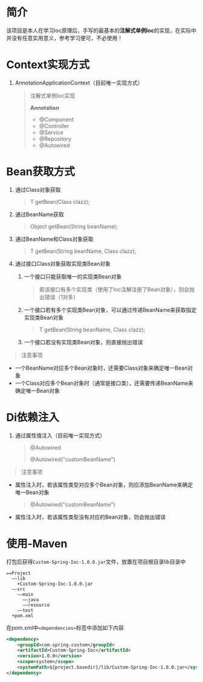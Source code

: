 # 简介

该项目是本人在学习Ioc原理后，手写的最基本的**注解式单例Ioc**的实现，在实际中并没有任意实用意义，参考学习便可，不必使用！

# Context实现方式

1. AnnotationApplicationContext（目前唯一实现方式）

   > 注解式单例Ioc实现
   >
   > **Annotation**
   >
   > - @Component
   > - @Controller
   > - @Service
   > - @Repository
   > - @Autowired

# Bean获取方式

1. 通过Class对象获取

   > <T> T getBean(Class<T> clazz);

2. 通过BeanName获取

   > Object getBean(String beanName);

3. 通过BeanName和Class对象获取

   > <T> T getBean(String beanName, Class<T> clazz);

4. 通过接口Class对象获取实现类Bean对象

   1. 一个接口只能获取唯一的实现类Bean对象

      > 若该接口有多个实现类（使用了Ioc注解注册了Bean对象），则会抛出错误（1对多）

   2. 一个接口若有多个实现类Bean对象，可以通过传递BeanName来获取指定实现类Bean对象

      > <T> T getBean(String beanName, Class<T> clazz);

   3. 一个接口若没有实现类Bean对象，则直接抛出错误

> 注意事项

- 一个BeanName对应多个Bean对象时，还需要Class对象来确定唯一Bean对象
- 一个Class对应多个Bean对象时（通常是接口类），还需要传递BeanName来确定唯一Bean对象

# Di依赖注入

1. 通过属性值注入（目前唯一实现方式）

   > @Autowired
   >
   > @Autowired("customBeanName")

> 注意事项

- 属性注入时，若该属性类型对应多个Bean对象，则应添加BeanName来确定唯一Bean对象

  > @Autowired("customBeanName")

- 属性注入时，若该属性类型没有对应的Bean对象，则会抛出错误

# 使用-Maven

打包后获得`Custom-Spring-Ioc-1.0.0.jar`文件，放置在项目根目录lib目录中

```test
==Project
  ——lib
    +Custom-Spring-Ioc-1.0.0.jar
  ——src
    ——main
      ——java
      ——resource
    ——test
  +pom.xml
```

在pom.xml中`<dependencies>`标签中添加如下内容

```xml
<dependency>
    <groupId>com.spring.custom</groupId>
    <artifactId>Custom-Spring-Ioc</artifactId>
    <version>1.0.0</version>
    <scope>system</scope>
    <systemPath>${project.basedir}/lib/Custom-Spring-Ioc-1.0.0.jar</systemPath>
</dependency>
```

